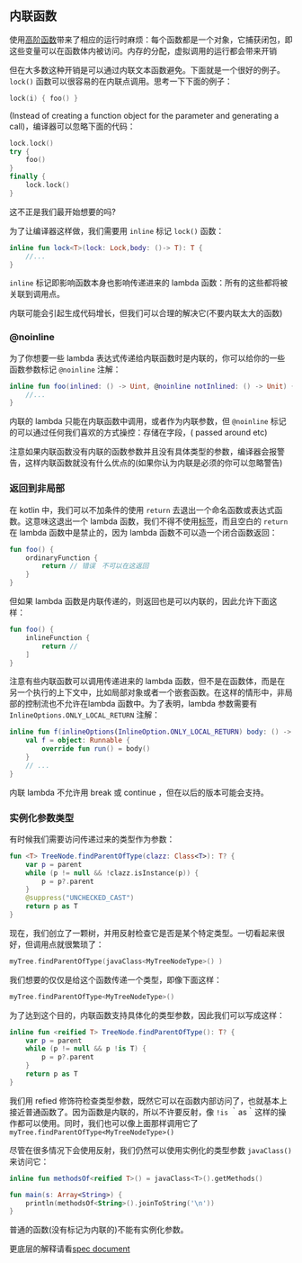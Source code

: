## 内联函数
使用[高阶函数](http://kotlinlang.org/docs/reference/lambdas.html)带来了相应的运行时麻烦：每个函数都是一个对象，它捕获闭包，即这些变量可以在函数体内被访问。内存的分配，虚拟调用的运行都会带来开销

但在大多数这种开销是可以通过内联文本函数避免。下面就是一个很好的例子。`lock()` 函数可以很容易的在内联点调用。思考一下下面的例子：

```kotlin
lock(i) { foo() }
```

(Instead of creating a function object for the parameter and generating a call)，编译器可以忽略下面的代码：

```kotlin
lock.lock()
try {
	foo()
}
finally {
	lock.lock()
}
```

这不正是我们最开始想要的吗?

为了让编译器这样做，我们需要用 `inline` 标记 `lock()` 函数：
```kotlin
inline fun lock<T>(lock: Lock,body: ()-> T): T {
	//...
}
```

`inline` 标记即影响函数本身也影响传递进来的 lambda 函数：所有的这些都将被关联到调用点。

内联可能会引起生成代码增长，但我们可以合理的解决它(不要内联太大的函数)

### @noinline
为了你想要一些 lambda 表达式传递给内联函数时是内联的，你可以给你的一些函数参数标记 `@noinline` 注解：

```kotlin
inline fun foo(inlined: () -> Uint, @noinline notInlined: () -> Unit) {
	//...
}
```

内联的 lambda 只能在内联函数中调用，或者作为内联参数，但 `@noinline` 标记的可以通过任何我们喜欢的方式操控：存储在字段，( passed around etc)

注意如果内联函数没有内联的函数参数并且没有具体类型的参数，编译器会报警告，这样内联函数就没有什么优点的(如果你认为内联是必须的你可以忽略警告)

### 返回到非局部
在 kotlin 中，我们可以不加条件的使用 `return` 去退出一个命名函数或表达式函数。这意味这退出一个 lambda 函数，我们不得不使用[标签](http://kotlinlang.org/docs/reference/returns.html#return-at-labels)，而且空白的 `return` 在 lambda 函数中是禁止的，因为 lambda 函数不可以造一个闭合函数返回：

```kotlin
fun foo() {
	ordinaryFunction {
		return // 错误　不可以在这返回
	}
}
```

但如果 lambda 函数是内联传递的，则返回也是可以内联的，因此允许下面这样：

```kotlin
fun foo() {
	inlineFunction {
		return //
	]
}
```

注意有些内联函数可以调用传递进来的 lambda 函数，但不是在函数体，而是在另一个执行的上下文中，比如局部对象或者一个嵌套函数。在这样的情形中，非局部的控制流也不允许在lambda 函数中。为了表明，lambda 参数需要有 `InlineOptions.ONLY_LOCAL_RETURN` 注解：

```kotlin
inline fun f(inlineOptions(InlineOption.ONLY_LOCAL_RETURN) body: () -> Unit) {
    val f = object: Runnable {
        override fun run() = body()
    }
    // ...
}
```

内联 lambda 不允许用 break 或 continue ，但在以后的版本可能会支持。

### 实例化参数类型
有时候我们需要访问传递过来的类型作为参数：

```kotlin
fun <T> TreeNode.findParentOfType(clazz: Class<T>): T? {
	var p = parent
	while (p != null && !clazz.isInstance(p)) {
		p = p?.parent
	}
	@suppress("UNCHECKED_CAST")
	return p as T
}
```

现在，我们创立了一颗树，并用反射检查它是否是某个特定类型。一切看起来很好，但调用点就很繁琐了：

```kotlin
myTree.findParentOfType(javaClass<MyTreeNodeType>() )
```
我们想要的仅仅是给这个函数传递一个类型，即像下面这样：

```kotlin
myTree.findParentOfType<MyTreeNodeType>()

```

为了达到这个目的，内联函数支持具体化的类型参数，因此我们可以写成这样：


```kotlin
inline fun <reified T> TreeNode.findParentOfType(): T? {
	var p = parent
	while (p != null && p !is T) {
		p = p?.parent
	}
	return p as T
}
```

我们用 refied 修饰符检查类型参数，既然它可以在函数内部访问了，也就基本上接近普通函数了。因为函数是内联的，所以不许要反射，像 `!is` ｀as｀这样的操作都可以使用。同时，我们也可以像上面那样调用它了 `myTree.findParentOfType<MyTreeNodeType>()`

尽管在很多情况下会使用反射，我们仍然可以使用实例化的类型参数 `javaClass()` 来访问它：

```kotlin
inline fun methodsOf<reified T>() = javaClass<T>().getMethods()

fun main(s: Array<String>) {
	println(methodsOf<String>().joinToString('\n'))
}
```

普通的函数(没有标记为内联的)不能有实例化参数。

更底层的解释请看[spec document](https://github.com/JetBrains/kotlin/blob/master/spec-docs/reified-type-parameters.md)
